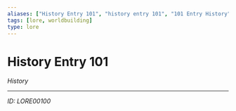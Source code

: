 ```yaml
---
aliases: ["History Entry 101", "history entry 101", "101 Entry History"]
tags: [lore, worldbuilding]
type: lore
---
```


# History Entry 101

*History*

---
*ID: LORE00100*